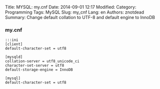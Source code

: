 Title: MYSQL: my.cnf
Date: 2014-09-01 12:17
Modified: 
Category: Programming
Tags: MySQL
Slug: my_cnf
Lang: en
Authors: znotdead
Summary: Change default collation to UTF-8 and default engine to InnoDB

### my.cnf
    :::ini
    [client]
    default-character-set = utf8

    [mysqld]
    collation-server = utf8_unicode_ci
    character-set-server = utf8
    default-storage-engine = InnoDB

    [mysql]
    default-character-set = utf8
